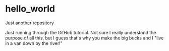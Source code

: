 # hello_world
Just another repository

Just running through the GitHub tutorial. Not sure I really understand the purpose of all this, but I guess that's why you make the big bucks and I "live in a van down by the river!"
